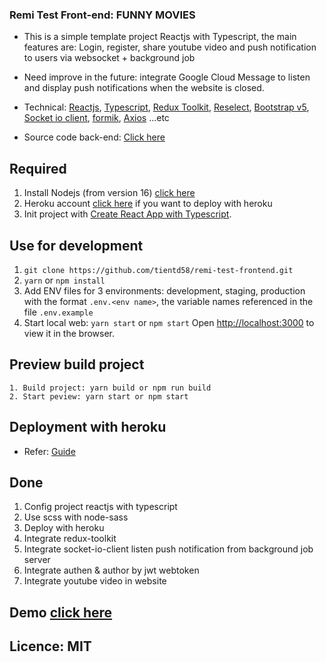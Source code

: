 ### Remi Test Front-end: FUNNY MOVIES

- This is a simple template project Reactjs with Typescript, the main features are: Login, register, share youtube video and push notification to users via websocket + background job
- Need improve in the future: integrate Google Cloud Message to listen and display push notifications when the website is closed.

- Technical: [Reactjs](https://reactjs.org), [Typescript](https://www.typescriptlang.org/), [Redux Toolkit](https://redux-toolkit.js.org/), [Reselect](https://github.com/reduxjs/reselect), [Bootstrap v5](https://getbootstrap.com/), [Socket io client](https://github.com/socketio/socket.io-client#readme), [formik](https://formik.org/), [Axios](https://axios-http.com/docs/intro) ...etc
- Source code back-end: [Click here](https://github.com/tientd58/remi-test-backend)

## Required

1. Install Nodejs (from version 16) [click here](https://nodejs.org/en)
2. Heroku account [click here](https://heroku.com) if you want to deploy with heroku
3. Init project with [Create React App with Typescript](https://create-react-app.dev/docs/adding-typescript/).

## Use for development

1. `git clone https://github.com/tientd58/remi-test-frontend.git`
2. `yarn` or `npm install`
3. Add ENV files for 3 environments: development, staging, production with the format `.env.<env name>`, the variable names referenced in the file `.env.example`
4. Start local web: `yarn start` or `npm start`
    Open [http://localhost:3000](http://localhost:3000) to view it in the browser.

## Preview build project
```
1. Build project: yarn build or npm run build
2. Start peview: yarn start or npm start
```

## Deployment with heroku
- Refer: [Guide](https://devcenter.heroku.com/articles/git)

## Done

1. Config project reactjs with typescript
2. Use scss with node-sass
4. Deploy with heroku
5. Integrate redux-toolkit
6. Integrate socket-io-client listen push notification from background job server
7. Integrate authen & author by jwt webtoken
8. Integrate youtube video in website

## Demo [click here](https://remi-test-web-673dcc75836e.herokuapp.com/)

## Licence: MIT
